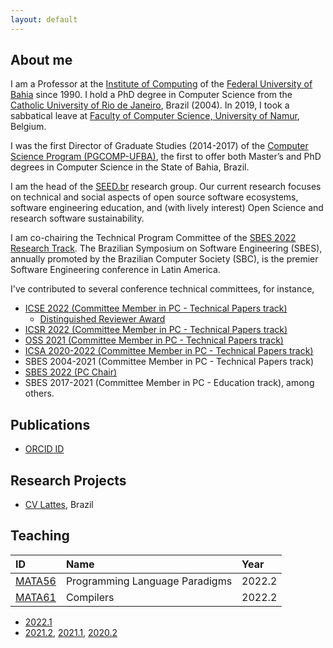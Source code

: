 ```yaml
---
layout: default
---
```


## About me 

I am a Professor at the [Institute of Computing](https://computacao.ufba.br/) 
of the [Federal University of Bahia](https://ufba.br/) since 1990. 
I hold a PhD degree in Computer Science from the [Catholic University of Rio de Janeiro](http://www.inf.puc-rio.br), Brazil (2004). 
In 2019, I took a sabbatical leave at [Faculty of Computer Science, University of Namur](https://directory.unamur.be/entities/inf), Belgium.

I was the first Director of Graduate Studies (2014-2017) of the 
[Computer Science Program (PGCOMP-UFBA)](https://computacao.ufba.br/pt-br/programa-de-pos-graduacao-em-ciencia-da-computacao), 
the first to offer both Master’s and PhD degrees in Computer Science in the State of Bahia, Brazil.

I am the head of the [SEED.br](https://seed-br.github.io/) research group.
Our current research focuses on technical and social aspects of open source software ecosystems, software engineering education, and (with lively interest) Open Science and research software sustainability.

I am co-chairing the Technical Program Committee of the [SBES 2022 Research Track](https://cbsoft2022.facom.ufu.br/sbes-pesquisa.php). The Brazilian Symposium on Software Engineering (SBES), annually promoted by the Brazilian Computer Society (SBC), is the premier Software Engineering conference in Latin America.

I've contributed to several conference technical committees, for instance, 
- [ICSE 2022 (Committee Member in PC - Technical Papers track)](https://conf.researchr.org/profile/christinavonflach)
   - [Distinguished Reviewer Award](./assets/ICSE2022-Distinguished-Reviewer-Award.pdf)
- [ICSR 2022 (Committee Member in PC - Technical Papers track)](https://icsr2022v2.wp.imt.fr) 
- [OSS 2021 (Committee Member in PC - Technical Papers track)](https://www.oss2021.org/committee/oss-2021-papers-program-committee) 
- [ICSA 2020-2022 (Committee Member in PC - Technical Papers track)](https://icsa-conferences.org/series/)
- SBES 2004-2021 (Committee Member in PC - Technical Papers track) 
- [SBES 2022 (PC Chair)](https://cbsoft2022.facom.ufu.br/organizacao.php)
- SBES 2017-2021 (Committee Member in PC - Education track), among others.

## Publications

* [ORCID ID](https://orcid.org/0000-0001-5172-9641)

## Research Projects

* [CV Lattes](http://lattes.cnpq.br/1827829018668226), Brazil

## Teaching

| ID     | Name                                            | Year   |
|:-------|:------------------------------------------------|:-------|
|[MATA56](https://github.com/MATA56-IC-2022-2)|Programming Language Paradigms|2022.2|
|[MATA61](https://github.com/MATA61-IC-2022-2)|Compilers|2022.2|

+ [2022.1](teaching/20221-teaching.md)
+ [2021.2](teaching/20212-teaching.md), [2021.1](teaching/20211-teaching.md), [2020.2](teaching/20202-teaching.md)

